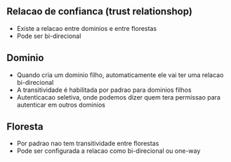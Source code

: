 ## Relacao de confianca (trust relationshop)

* Existe a relacao entre dominios e entre florestas
* Pode ser bi-direcional

## Dominio
* Quando cria um dominio filho, automaticamente ele vai ter uma relacao bi-direcional
* A transitividade é habilitada por padrao para dominios filhos
* Autenticacao seletiva, onde podemos dizer quem tera permissao para autenticar em outros dominios

## Floresta
* Por padrao nao tem transitividade entre florestas
* Pode ser configurada a relacao como bi-direcional ou one-way